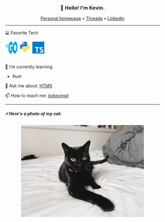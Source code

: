 <h3 align="center">👋 Hello! I'm Kevin.</h3>

<p align="center">
  <a href="https://kevingil.com">Personal homepage</a> •
  <a href="https://www.threads.net/@kvngil">Threads</a> •
  <a href="https://www.linkedin.com/in/kevingil/">LinkedIn</a>
</p>

---

💻 Favorite Tech

  <img src="./images/go-flat.svg" width="40" height="40" alt="Golang" />
  <img src="./images/python-original.svg" width="40" height="40" alt="Python" />
  <img src="./images/typescript-original.svg" width="40" height="40" alt="TypeScript" />
<br>
<br>


🌱 I’m currently learning:
- Rust

💬 Ask me about: [HTMX](https://htmx.org/)

📫 How to reach me: [in/kevingil](https://www.linkedin.com/in/kevingil/)
   

---


##### ⚡ Here's a photo of my cat:
<p align="center">
<img height="300" alt="Luna" src="./images/luna.jpg">
</p>
